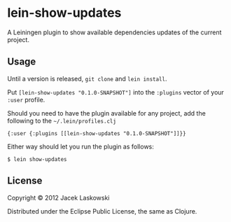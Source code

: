 # lein-show-updates

A Leiningen plugin to show available dependencies updates of the current project.

## Usage

Until a version is released, `git clone` and `lein install`.

Put `[lein-show-updates "0.1.0-SNAPSHOT"]` into the `:plugins` vector of your
`:user` profile.

Should you need to have the plugin available for any project, add the following
to the `~/.lein/profiles.clj`

	{:user {:plugins [[lein-show-updates "0.1.0-SNAPSHOT"]]}}

Either way should let you run the plugin as follows:

    $ lein show-updates

## License

Copyright © 2012 Jacek Laskowski

Distributed under the Eclipse Public License, the same as Clojure.
